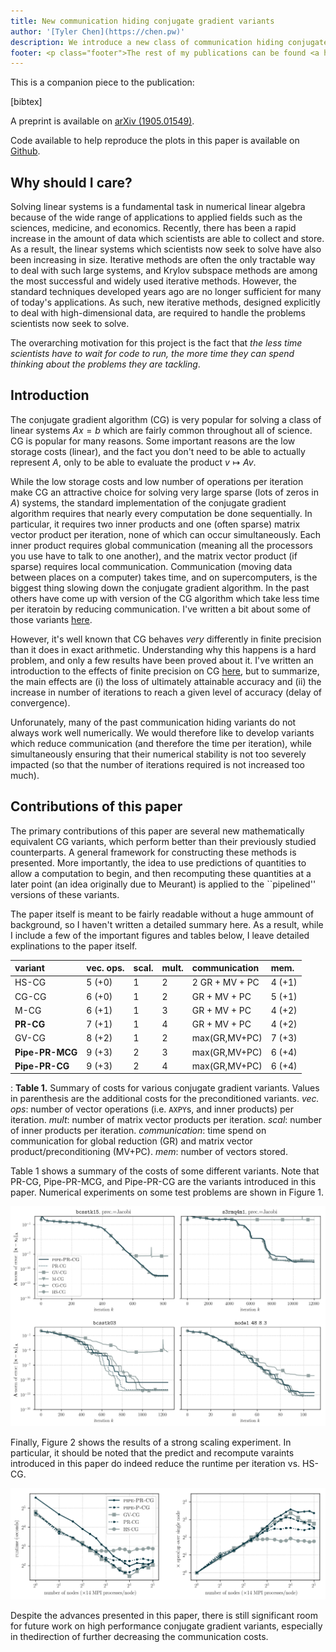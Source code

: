 ```yaml
---
title: New communication hiding conjugate gradient variants
author: '[Tyler Chen](https://chen.pw)'
description: We introduce a new class of communication hiding conjugate gradient variants.
footer: <p class="footer">The rest of my publications can be found <a href="./../">here</a>.</p>
---
```


This is a companion piece to the publication:

[bibtex]

A preprint is available on [arXiv (1905.01549)](https://arxiv.org/pdf/1905.01549.pdf).

Code available to help reproduce the plots in this paper is available on [Github](https://github.com/tchen01/new_cg_variants/tree/master/predict_and_recompute).

## Why should I care?

Solving linear systems is a fundamental task in numerical linear algebra because of the wide range of applications to applied fields such as the sciences, medicine, and economics. 
Recently, there has been a rapid increase in the amount of data which scientists are able to collect and store.
As a result, the linear systems which scientists now seek to solve have also been increasing in size.
Iterative methods are often the only tractable way to deal with such large systems, and Krylov subspace methods are among the most successful and widely used iterative methods.
However, the standard techniques developed years ago are no longer sufficient for many of today's applications. 
As such, new iterative methods, designed explicitly to deal with high-dimensional data, are required to handle the problems scientists now seek to solve.

The overarching motivation for this project is the fact that *the less time scientists have to wait for code to run, the more time they can spend thinking about the problems they are tackling*.

## Introduction

The conjugate gradient algorithm (CG) is very popular for solving a class of linear systems $Ax=b$ which are fairly common throughout all of science.
CG is popular for many reasons. Some important reasons are the low storage costs (linear), and the fact you don't need to be able to actually represent $A$, only to be able to evaluate the product $v\mapsto Av$.

While the low storage costs and low number of operations per iteration make CG an attractive choice for solving very large sparse (lots of zeros in $A$) systems, the standard implementation of the conjugate gradient algorithm requires that nearly every computation be done sequentially. 
In particular, it requires two inner products and one (often sparse) matrix vector product per iteration, none of which can occur simultaneously. 
Each inner product requires global communication (meaning all the processors you use have to talk to one another), and the matrix vector product (if sparse) requires local communication.
Communication (moving data between places on a computer) takes time, and on supercomputers, is the biggest thing slowing down the conjugate gradient algorithm.
In the past others have come up with version of the CG algorithm which take less time per iteratoin by reducing communication.
I've written a bit about some of those variants [here](../cg/communication_hiding_variants.html).

However, it's well known that CG behaves *very* differently in finite precision than it does in exact arithmetic.
Understanding why this happens is a hard problem, and only a few results have been proved about it.
I've written an introduction to the effects of finite precision on CG [here](../cg/finite_precision_cg.html), but to summarize, the main effects are (i) the loss of ultimately attainable accuracy and (ii) the increase in number of iterations to reach a given level of accuracy (delay of convergence).

Unforunately, many of the past communication hiding variants do not always work well numerically.
We would therefore like to develop variants which reduce communication (and therefore the time per iteration), while simultaneously ensuring that their numerical stability is not too severely impacted (so that the number of iterations required is not increased too much).

## Contributions of this paper

The primary contributions of this paper are several new mathematically equivalent CG variants, which perform better than their previously studied counterparts.
A general framework for constructing these methods is presented.
More importantly, the idea to use predictions of quantities to allow a computation to begin, and then recomputing these quantities at a later point (an idea originally due to Meurant) is applied to the ``pipelined'' versions of these variants.

The paper itself is meant to be fairly readable without a huge ammount of background, so I haven't written a detailed summary here.
As a result, while I include a few of the important figures and tables below, I leave detailed explinations to the paper itself.

variant|vec. ops.|scal.|mult.|communication|mem.
:------|:--------|:----|:----|:------------|:---
          HS-CG |   5 (+0) |     1 |     2 |  2 GR + MV + PC  |  4 (+1)
          CG-CG |   6 (+0) |     1 |     2 |  GR + MV + PC    |  5 (+1)
           M-CG |   6 (+1) |     1 |     3 |  GR + MV + PC    |  4 (+2) 
      **PR-CG** |   7 (+1) |     1 |     4 |  GR + MV + PC    |  4 (+2)
          GV-CG |   8 (+2) |     1 |     2 |  max(GR,MV+PC)   |  7 (+3) 
**Pipe-PR-MCG** |   9 (+3) |     2 |     3 |  max(GR,MV+PC)   |  6 (+4) 
 **Pipe-PR-CG** |   9 (+3) |     2 |     4 |  max(GR,MV+PC)   |  6 (+4)

:    **Table 1.** Summary of costs for various conjugate gradient variants.
Values in parenthesis are the additional costs for the preconditioned variants.
*vec. ops*: number of vector operations (i.e. `AXPY`s, and inner products) per iteration.
*mult*: number of matrix vector products per iteration.
*scal*: number of inner products per iteration.
*communication*: time spend on communication for global reduction (GR) and matrix vector product/preconditioning (MV+PC).
*mem*: number of vectors stored.

Table 1 shows a summary of the costs of some different variants. Note that PR-CG, Pipe-PR-MCG, and Pipe-PR-CG are the variants introduced in this paper.
Numerical experiments on some test problems are shown in Figure 1. 

![**Figure 1.** Convergence of conjugate gradient variants on some sample problems.](imgs/predict-and-recompute_convergence.svg)

Finally, Figure 2 shows the results of a strong scaling experiment.
In particular, it should be noted that the predict and recompute varaints introduced in this paper do indeed reduce the runtime per iteration vs. HS-CG.

![**Figure 2.** Strong scaling of variants on sample problem.](imgs/strong_scale.svg)

Despite the advances presented in this paper,  there is still significant room for  future  work  on  high  performance  conjugate  gradient  variants,  especially  in  thedirection of further decreasing the communication costs.


